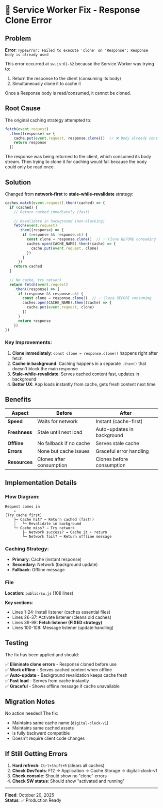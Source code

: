 # 🔧 Service Worker Fix - Response Clone Error

## Problem

**Error**: `TypeError: Failed to execute 'clone' on 'Response': Response body is already used`

This error occurred at `sw.js:61-62` because the Service Worker was trying to:
1. Return the response to the client (consuming its body)
2. Simultaneously clone it to cache it

Once a Response body is read/consumed, it cannot be cloned.

## Root Cause

The original caching strategy attempted to:
```javascript
fetch(event.request)
  .then((response) => {
    cache.put(event.request, response.clone())  // ❌ Body already consumed
    return response
  })
```

The response was being returned to the client, which consumed its body stream. Then trying to clone it for caching would fail because the body could only be read once.

## Solution

Changed from **network-first** to **stale-while-revalidate** strategy:

```javascript
caches.match(event.request).then((cached) => {
  if (cached) {
    // Return cached immediately (fast)
    
    // Revalidate in background (non-blocking)
    fetch(event.request)
      .then((response) => {
        if (response && response.ok) {
          const clone = response.clone()  // ✅ Clone BEFORE consuming
          caches.open(CACHE_NAME).then((cache) => {
            cache.put(event.request, clone)
          })
        }
      })
    return cached
  }
  
  // No cache, try network
  return fetch(event.request)
    .then((response) => {
      if (response && response.ok) {
        const clone = response.clone()  // ✅ Clone BEFORE consuming
        caches.open(CACHE_NAME).then((cache) => {
          cache.put(event.request, clone)
        })
      }
      return response
    })
})
```

### Key Improvements:

1. **Clone immediately**: `const clone = response.clone()` happens right after fetch
2. **Cache in background**: Caching happens in a separate `.then()` that doesn't block the main response
3. **Stale-while-revalidate**: Serves cached content fast, updates in background
4. **Better UX**: App loads instantly from cache, gets fresh content next time

## Benefits

| Aspect | Before | After |
|--------|--------|-------|
| **Speed** | Waits for network | Instant (cache-first) |
| **Freshness** | Stale until next load | Auto-updates in background |
| **Offline** | No fallback if no cache | Serves stale cache |
| **Errors** | None but cache issues | Graceful error handling |
| **Resources** | Clones after consumption | Clones before consumption |

## Implementation Details

### Flow Diagram:

```
Request comes in
    ↓
[Try cache first]
    ├─ Cache hit? → Return cached (fast!)
    │   └─ Revalidate in background
    └─ Cache miss? → Try network
        ├─ Network success? → Cache it + return
        └─ Network fail? → Return offline message
```

### Caching Strategy:

- **Primary**: Cache (instant response)
- **Secondary**: Network (background update)
- **Fallback**: Offline message

### File

**Location**: `public/sw.js` (108 lines)

**Key sections**:
- Lines 1-24: Install listener (caches essential files)
- Lines 26-37: Activate listener (cleans old caches)
- Lines 39-98: **Fetch listener (FIXED strategy)**
- Lines 100-108: Message listener (update handling)

## Testing

The fix has been applied and should:

✅ **Eliminate clone errors** - Response cloned before use  
✅ **Work offline** - Serves cached content when offline  
✅ **Auto-update** - Background revalidation keeps cache fresh  
✅ **Fast load** - Serves from cache instantly  
✅ **Graceful** - Shows offline message if cache unavailable  

## Migration Notes

No action needed! The fix:
- Maintains same cache name (`digital-clock-v1`)
- Maintains same cached assets
- Is fully backward compatible
- Doesn't require client code changes

## If Still Getting Errors

1. **Hard refresh**: `Ctrl+Shift+R` (clears all caches)
2. **Check DevTools**: F12 → Application → Cache Storage → digital-clock-v1
3. **Check console**: Should show no "clone" errors
4. **Check SW status**: Should show "activated and running"

---

**Fixed**: October 20, 2025  
**Status**: ✅ Production Ready
